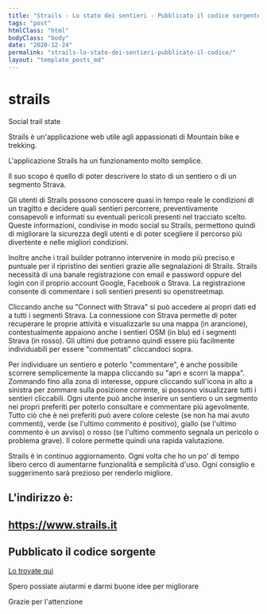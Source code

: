 ```yaml
---
title: "Strails - Lo stato dei sentieri - Pubblicato il codice sorgente su GitHub"
tags: "post"
htmlClass: "html"
bodyClass: "body"
date: "2020-12-24"
permalink: "strails-lo-stato-dei-sentieri-pubblicato-il-codice/"
layout: "template_posts_md"
---
```

<div class="markdown-body"><h1>
<a id="user-content-strails" class="anchor" href="#strails" aria-hidden="true"><span aria-hidden="true" class="octicon octicon-link"></span></a>strails</h1>
<p>Social trail state</p>
<p>Strails è un'applicazione web utile agli appassionati di Mountain bike e trekking.</p>
<p>L'applicazione Strails ha un funzionamento molto semplice.</p>
<p>Il suo scopo è quello di poter descrivere lo stato di un sentiero o di un segmento Strava.</p>
<p>Gli utenti di Strails possono conoscere quasi in tempo reale le condizioni di un tragitto e decidere quali sentieri percorrere, preventivamente consapevoli e informati su eventuali pericoli presenti nel tracciato scelto. Queste informazioni, condivise in modo social su Strails, permettono quindi di migliorare la sicurezza degli utenti e di poter scegliere il percorso più divertente e nelle migliori condizioni.</p>
<p>Inoltre anche i trail builder potranno intervenire in modo più preciso e puntuale per il ripristino dei sentieri grazie alle segnalazioni di Strails. Strails necessità di una banale registrazione con email e password oppure del login con il proprio account Google, Facebook o Strava. La registrazione consente di commentare i soli sentieri presenti su openstreetmap.</p>
<p>Cliccando anche su "Connect with Strava" si può accedere ai propri dati ed a tutti i segmenti Strava. La connessione con Strava permette di poter recuperare le proprie attività e visualizzarle su una mappa (in arancione), contestualmente appaiono anche i sentieri OSM (in blu) ed i segmenti Strava (in rosso). Gli ultimi due potranno quindi essere più facilmente individuabili per essere "commentati" cliccandoci sopra.</p>
<p>Per individuare un sentiero e poterlo "commentare", è anche possibile scorrere semplicemente la mappa cliccando su "apri e scorri la mappa". Zommando fino alla zona di interesse, oppure cliccando sull'icona in alto a sinistra per zommare sulla posizione corrente, si possono visualizzare tutti i sentieri cliccabili. Ogni utente può anche inserire un sentiero o un segmento nei propri preferiti per poterlo consultare e commentare più agevolmente. Tutto ciò che è nei preferiti può avere colore celeste (se non ha mai avuto commenti), verde (se l'ultimo commento è positivo), giallo (se l'ultimo commento è un avviso) o rosso (se l'ultimo commento segnala un pericolo o problema grave). Il colore permette quindi una rapida valutazione.</p>
<p>Strails è in continuo aggiornamento. Ogni volta che ho un po' di tempo libero cerco di aumentarne funzionalità e semplicità d'uso. Ogni consiglio e suggerimento sarà prezioso per renderlo migliore.</p>
<h2>
<a id="user-content-lindirizzo-è" class="anchor" href="#lindirizzo-%C3%A8" aria-hidden="true"><span aria-hidden="true" class="octicon octicon-link"></span></a>L'indirizzo è:</h2>
<h2>
<a id="user-content-httpswwwstrailsit" class="anchor" href="#httpswwwstrailsit" aria-hidden="true"><span aria-hidden="true" class="octicon octicon-link"></span></a><a href="https://www.strails.it" rel="nofollow">https://www.strails.it</a>
</h2>
<h2>
<a id="user-content-pubblicato-il-codice-sorgente" class="anchor" href="#pubblicato-il-codice-sorgente" aria-hidden="true"><span aria-hidden="true" class="octicon octicon-link"></span></a>Pubblicato il codice sorgente</h2>
<p><a href="https://github.com/MaoX17/strails">Lo trovate qui</a></p>
<p>Spero possiate aiutarmi e darmi buone idee per migliorare</p>
<p>Grazie per l'attenzione</p>
</div>
